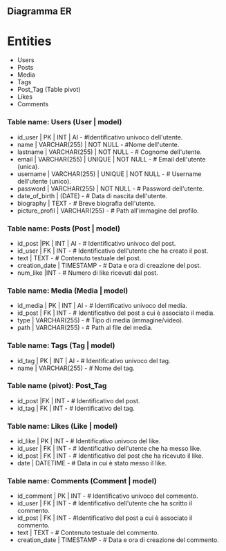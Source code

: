 ## Diagramma ER

# Entities

- Users 
- Posts 
- Media 
- Tags 
- Post_Tag (Table pivot)
- Likes
- Comments


### Table name: Users (User | model)

- id_user | PK | INT | AI  - #Identificativo univoco dell'utente.
- name | VARCHAR(255) | NOT NULL  - #Nome dell'utente.
- lastname | VARCHAR(255) | NOT NULL - # Cognome dell'utente.
- email | VARCHAR(255) | UNIQUE | NOT NULL - # Email dell'utente (unica).
- username | VARCHAR(255) | UNIQUE | NOT NULL  - # Username dell'utente (unico).
- password | VARCHAR(255) | NOT NULL  - # Password dell'utente.
- date_of_birth | (DATE)   - # Data di nascita dell'utente.
- biography | TEXT   - # Breve biografia dell'utente.
- picture_profil | VARCHAR(255)   - # Path all'immagine del profilo.



### Table name: Posts (Post | model)

- id_post |PK | INT | AI  - # Identificativo univoco del post.
- id_user | FK | INT - # Identificativo dell'utente che ha creato il post.
- text | TEXT  - # Contenuto testuale del post.
- creation_date | TIMESTAMP  - # Data e ora di creazione del post.
- num_like |INT   - # Numero di like ricevuti dal post.



### Table name: Media (Media | model)

- id_media | PK | INT | AI  - # Identificativo univoco del media.
- id_post | FK | INT  - # Identificativo del post a cui è associato il media.
- type | VARCHAR(255)  - # Tipo di media (immagine/video).
- path | VARCHAR(255)  - # Path al file del media.



### Table name: Tags (Tag | model)

- id_tag | PK | INT | AI  - # Identificativo univoco del tag.
- name | VARCHAR(255)   - #  Nome del tag.



### Table name (pivot): Post_Tag

- id_post |FK | INT  - # Identificativo del post.
- id_tag | FK | INT  - # Identificativo del tag.



### Table name: Likes (Like | model)

- id_like | PK | INT  - #  Identificativo univoco del like.
- id_user | FK | INT   - # Identificativo dell'utente che ha messo like.
- id_post | FK | INT   - # Identificativo del post che ha ricevuto il like.
- date | DATETIME  - # Data in cui è stato messo il like.


### Table name: Comments (Comment | model)

- id_comment | PK | INT  - # Identificativo univoco del commento.
- id_user | FK | INT  - # Identificativo dell'utente che ha scritto il commento.
- id_post | FK | INT  - #Identificativo del post a cui è associato il commento.
- text | TEXT  - # Contenuto testuale del commento.
- creation_date | TIMESTAMP  - # Data e ora di creazione del commento.